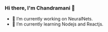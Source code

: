 ### Hi there, I'm Chandramani 👋

- 🔭 I’m currently working on NeuralNets.
- 🌱 I’m currently learning Nodejs and Reactjs.
<!--
- 👯 I’m looking to collaborate on 
- 🤔 I’m looking for help with ...
- 💬 Ask me about ...
- 📫 How to reach me: ...
- 😄 Pronouns: ...
- ⚡ Fun fact: ...
-->
